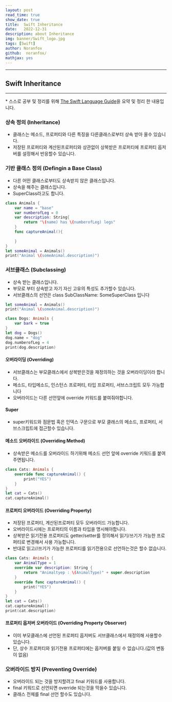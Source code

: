 ```yaml
---
layout: post
read_time: true
show_date: true
title:  Swift Inheritance
date:   2022-12-31
description: about Inheritance
img: banner/Swift_logo.jpg
tags: [Swift]
author: Noranfox
github:  noranfox/
mathjax: yes
---
```


---
## Swift Inheritance
---
\* 스스로 공부 및 정리를 위해 [The Swift Language Guide](https://jusung.gitbook.io/the-swift-language-guide/)을 요약 및 정리 한 내용입니다. 

### 상속 정의 (Inheritance)
   - 클래스는 메소드, 프로퍼티와 다른 특징을 다른클래스로부터 상속 받아 올수 있습니다.
   - 저장된 프로퍼티와 계산된프로퍼티와 상관없이 상복받은 프로퍼티에 프로퍼티 옵저버를 설정해서 반응할수 있습니다.

### 기반 클래스 정의 (Defingin a Base Class)
   - 다른 어떤 클래스로부터도 상속받지 않은 클래스입니다.
   - 상속을 해주는 클래스입니다.
   - SuperClass라고도 합니다.

```swift
class Animals {
    var name = "base"
    var numberofLeg = 0
    var description: String{
        return "\(name) has \(numberofLeg) legs"
    }
    func captureAnimal(){
        
    }
}
let someAnimal = Animals()
print("Animal \(someAnimal.description)")
```

### 서브클래스 (Subclassing)
   - 상속 받는 클래스입니다.
   - 부모로 부터 상속받고 자기 자신 고유의 특성도 추가할수 있습니다.
   - 서브클래스의 선언은 class SubClassName: SomeSuperClass 입니다

```swift
let someAnimal = Animals()
print("Animal \(someAnimal.description)")

class Dogs: Animals {
    var bark = true
}
let dog = Dogs()
dog.name = "dog"
dog.numberofLeg = 4
print(dog.description)
```

#### 오버라이딩 (Overriding)
   - 서브클래스는 부모클래스에서 상복받은것을 재정의하는 것을 오버라이딩이라 합니다.
   - 메소드, 타입메소드, 인스턴스 프로퍼티, 타입 프로퍼티, 서브스크립트 모두 가능합니다
   - 오버라이드는 다른 선언앞에 override 키워드를 붙여줘야합니다.

#### Super
   - super키워드와 점문법 혹은 인덱스 구문으로 부모 클래스의 메소드, 프로퍼티, 서브스크립트에 접근할수 있습니다.

#### 메소드 오버라이드 (Overriding Method)
   - 상속받은 메소드를 오버라이드 하기위해 메소드 선언 앞에 override 키워드를 붙여주면됩니다.

```swift
class Cats: Animals {
    override func captureAnimal() {
        print("YES")
    }
}
let cat = Cats()
cat.captureAnimal()
```

#### 프로퍼티 오버라이드 (Overriding Property)
   - 저장된 프로퍼티, 계산된프로퍼티 모두 오버라이드 가능합니다.
   - 오버라이드시에는 프로퍼티의 이름과 타입을 명시해야합니다.
   - 상복받은 읽기전용 프로퍼티도 getter/setter를 정의해서 읽기/쓰기가 가능한 프로퍼티로 변경해서 사용 가능합니다.
   - 반대로 읽고//쓰기가 가능한 프로퍼티를 읽기전용으로 선언하는것은 할수 없습니다.

```swift
class Cats: Animals {
    var AnimalType = 1
    override var description: String {
        return "Animaltyep : \(AnimalType)" + super.description
    }
    override func captureAnimal() {
        print("YES")
    }
}
let cat = Cats()
cat.captureAnimal()
print(cat.description)
```

#### 프로퍼티 옵저버 오버라이드 (Overriding Property Observer)
   - 이미 부모클래스에 선언된 프로퍼티 옵저버도 서브클래스에서 재정의해 사용할수 있습니다.
   - 단, 상수 프로퍼티와 읽기전용 프로퍼티에는 옵저버를 붙일 수 없습니다.(값의 변동이 없음)

### 오버라이드 방지 (Preventing Override)
   - 오버라이드 되는 것을 방지할려고 final 키워드를 사용합니다.
   - final 키워드로 선언되면 override 되는것을 막을수 있습니다.
   - 클래스 전체를 final 선언 할수도 있습니다.